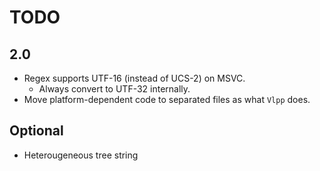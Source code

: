 # TODO

## 2.0

- Regex supports UTF-16 (instead of UCS-2) on MSVC.
  - Always convert to UTF-32 internally.
- Move platform-dependent code to separated files as what `Vlpp` does.

## Optional

- Heterougeneous tree string
